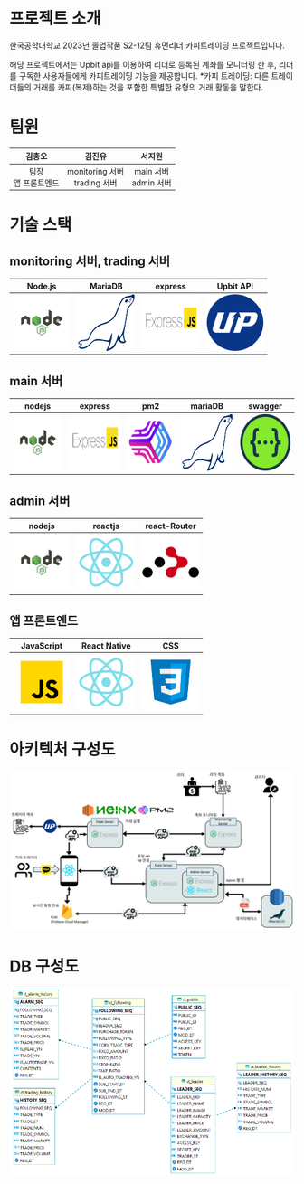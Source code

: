 # 프로젝트 소개
한국공학대학교 2023년 졸업작품 S2-12팀 휴먼리더 카피트레이딩 프로젝트입니다.

해당 프로젝트에서는 Upbit api를 이용하여 리더로 등록된 계좌를 모니터링 한 후, 리더를 구독한 사용자들에게 카피트레이딩 기능을 제공합니다.
*카피 트레이딩: 다른 트레이더들의 거래를 카피(복제)하는 것을 포함한 특별한 유형의 거래 활동을 말한다. 


# 팀원
|김충오|김진유|서지원|
|:---:|:---:|:---:|
|팀장<br>앱 프론트엔드|monitoring 서버<br>trading 서버|main 서버<br>admin 서버|

# 기술 스택
## monitoring 서버, trading 서버
|Node.js|MariaDB|express|Upbit API|
|---|---|---|---|
|<img src="./readme_img/node_js.svg" width="100" height="100" />|<img src="./readme_img/mariadb.svg" width="100" height="100" />|<img src="./readme_img/express.png" width="100" height="100" />|<img src="./readme_img/upbit.png" width="100" height="100" />|
## main 서버
|nodejs|express|pm2|mariaDB|swagger|
|---|---|---|---|---|
|<img src="./readme_img/node_js.svg" width="100" height="100" />|<img src="./readme_img/express.png" width="100" height="100" />|<img src="./readme_img/pm2.png" width="100" height="100" />|<img src="./readme_img/mariadb.svg" width="100" height="100" />|<img src="./readme_img/swagger.png" width="100" height="100" />|
## admin 서버
|nodejs|reactjs|react-Router| 
|---|---|---|
|<img src="./readme_img/node_js.svg" width="100" height="100" />|<img src="./readme_img/react.svg" width="100" height="100" />|<img src="./readme_img/react_router.svg" width="100" height="100" />|
## 앱 프론트엔드
|JavaScript|React Native|CSS|
|---|---|---|
|<img src="./readme_img/javascript.svg" width="100" height="100" />|<img src="./readme_img/react.svg" width="100" height="100" />|<img src="./readme_img/css.svg" width="100" height="100" />|
# 아키텍처 구성도
![poster](./readme_img/sys_arch.jpg)

# DB 구성도
![poster](./readme_img/db.png)


